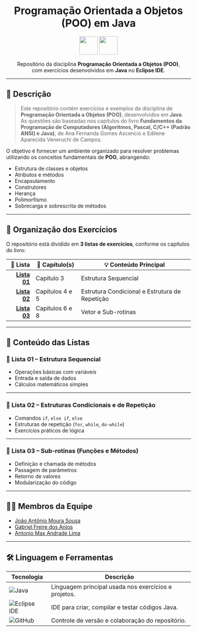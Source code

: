 <div align="center">

#  Programação Orientada a Objetos (POO) em Java  

<img src="https://cdn.jsdelivr.net/gh/devicons/devicon/icons/java/java-original.svg" width="50" height="50"/> 
<img src="https://cdn.jsdelivr.net/gh/devicons/devicon/icons/eclipse/eclipse-original.svg" width="50" height="50"/>


Repositório da disciplina **Programação Orientada a Objetos (POO)**,  
com exercícios desenvolvidos em **Java** no **Eclipse IDE**.  

</div>


---

## 📘 Descrição  
> Este repositório contém exercícios e exemplos da disciplina de **Programação Orientada a Objetos (POO)**, desenvolvidos em **Java**.  
> As questões são baseadas nos capítulos do livro **Fundamentos da Programação de Computadores (Algoritmos, Pascal, C/C++ (Padrão ANSI) e Java)**, de Ana Fernanda Gomes Ascencio e Edilene Aparecida Veneruchi de Campos.  

O objetivo é fornecer um ambiente organizado para resolver problemas utilizando os conceitos fundamentais de **POO**, abrangendo:  

- Estrutura de classes e objetos  
- Atributos e métodos  
- Encapsulamento  
- Construtores  
- Herança  
- Polimorfismo  
- Sobrecarga e sobrescrita de métodos  

---

## 📂 Organização dos Exercícios  

O repositório está dividido em **3 listas de exercícios**, conforme os capítulos do livro:  

| 🧾 Lista | 📘 Capítulo(s) | 💡 Conteúdo Principal |
|--------:|----------------|------------------------|
| [**Lista 01**](https://github.com/SrKkxz/POO-2025.2-TIP4/tree/main/Lista-01) | Capítulo 3 | Estrutura Sequencial |
| [**Lista 02**](https://github.com/SrKkxz/POO-2025.2-TIP4/tree/main/Lista-02) | Capítulos 4 e 5 | Estrutura Condicional e Estrutura de Repetição |
| [**Lista 03**](https://github.com/SrKkxz/POO-2025.2-TIP4/tree/main/Lista-03) | Capítulos 6 e 8 | Vetor e Sub-rotinas |

---

## 🧭 Conteúdo das Listas  

### 📄 **Lista 01 – Estrutura Sequencial**  
- Operações básicas com variáveis  
- Entrada e saída de dados  
- Cálculos matemáticos simples  

---

### 🔁 **Lista 02 – Estruturas Condicionais e de Repetição**  
- Comandos `if`, `else if`, `else`  
- Estruturas de repetição (`for`, `while`, `do-while`)  
- Exercícios práticos de lógica  

---

### 🧮 **Lista 03 – Sub-rotinas (Funções e Métodos)**  
- Definição e chamada de métodos  
- Passagem de parâmetros  
- Retorno de valores  
- Modularização do código  

---

## 👩‍💻 Membros da Equipe  
- [João Antônio Moura Sousa](https://github.com/SrKkxz)  
- [Gabriel Freire dos Anjos](https://github.com/gabrielfr7)  
- [Antonio Max Andrade Lima](https://github.com/maxlima13)  

---
## 🛠️ Linguagem e Ferramentas  

| Tecnologia | Descrição |
|-----------|-----------|
| ![Java](https://img.shields.io/badge/Java-ED8B00?style=for-the-badge&logo=java&logoColor=white) | Linguagem principal usada nos exercícios e projetos. |
| ![Eclipse IDE](https://img.shields.io/badge/Eclipse-2C2255?style=for-the-badge&logo=eclipse&logoColor=white) | IDE para criar, compilar e testar códigos Java. |
| ![GitHub](https://img.shields.io/badge/GitHub-181717?style=for-the-badge&logo=github&logoColor=white) | Controle de versão e colaboração do repositório. |
